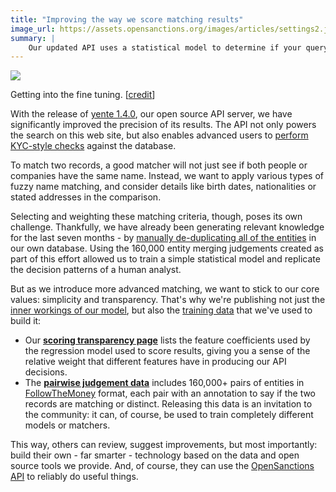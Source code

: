 ```yaml
---
title: "Improving the way we score matching results"
image_url: https://assets.opensanctions.org/images/articles/settings2.jpeg
summary: |
    Our updated API uses a statistical model to determine if your query matches one of the entities in the OpenSanctions database. As we do this, we put a premium on transparency and share both the training data and scoring code.
---
```


<img class="img-fluid" src="https://assets.opensanctions.org/images/articles/settings2.jpeg">
<p class="img-caption">Getting into the fine tuning. [<a href="https://flickr.com/photos/132918212@N04/21650166975">credit</a>]</p>

With the release of [yente 1.4.0](/docs/yente), our open source API server, we have significantly improved the precision of its results. The API not only powers the search on this web site, but also enables advanced users to [perform KYC-style checks](/articles/2022-02-01-matching-api/) against the database.

To match two records, a good matcher will not just see if both people or companies have the same name. Instead, we want to apply various types of fuzzy name matching, and consider details like birth dates, nationalities or stated addresses in the comparison.

Selecting and weighting these matching criteria, though, poses its own challenge. Thankfully, we have already been generating relevant knowledge for the last seven months - by [manually de-duplicating all of the entities](/articles/2021-11-11-deduplication/) in our own database. Using the 160,000 entity merging judgements created as part of this effort allowed us to train a simple statistical model and replicate the decision patterns of a human analyst.

But as we introduce more advanced matching, we want to stick to our core values: simplicity and transparency. That's why we're publishing not just the [inner workings of our model](/matcher/), but also the [training data](/docs/pairs/) that we've used to build it:

* Our **[scoring transparency page](/matcher/)** lists the feature coefficients used by the regression model used to score results, giving you a sense of the relative weight that different features have in producing our API decisions.
* The **[pairwise judgement data](/docs/pairs/)** includes 160,000+ pairs of entities in [FollowTheMoney](/docs/entities/) format, each pair with an annotation to say if the two records are matching or distinct. Releasing this data is an invitation to the community: it can, of course, be used to train completely different models or matchers.

This way, others can review, suggest improvements, but most importantly: build their own - far smarter - technology based on the data and open source tools we provide. And, of course, they can use the [OpenSanctions API](/docs/api/) to reliably do useful things.